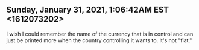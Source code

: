 ## Sunday, January 31, 2021, 1:06:42AM EST <1612073202>

I wish I could remember the name of the currency that is in control and
can just be printed more when the country controlling it wants to. It's
not "fiat."

